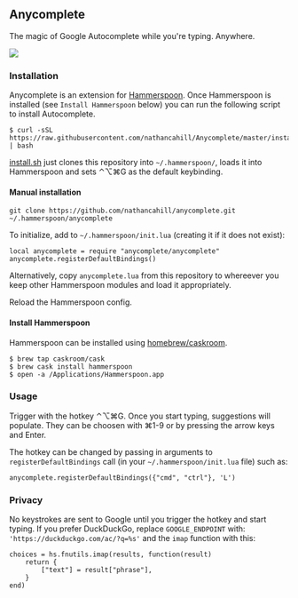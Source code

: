 ## Anycomplete

The magic of Google Autocomplete while you're typing. Anywhere.

![](http://i.imgur.com/kYoE7hs.gif)

### Installation

Anycomplete is an extension for [Hammerspoon](http://hammerspoon.org/). Once Hammerspoon is installed (see `Install Hammerspoon` below) you can run the following script to install Autocomplete.

```
$ curl -sSL https://raw.githubusercontent.com/nathancahill/Anycomplete/master/install.sh | bash
```

[install.sh](https://github.com/nathancahill/Anycomplete/blob/master/install.sh) just clones this repository into `~/.hammerspoon/`, loads it into Hammerspoon and sets ⌃⌥⌘G as the default keybinding.

#### Manual installation

    git clone https://github.com/nathancahill/anycomplete.git ~/.hammerspoon/anycomplete

To initialize, add to `~/.hammerspoon/init.lua` (creating it if it does not exist):

    local anycomplete = require "anycomplete/anycomplete"
    anycomplete.registerDefaultBindings()

Alternatively, copy `anycomplete.lua` from this repository to whereever
you keep other Hammerspoon modules and load it appropriately.

Reload the Hammerspoon config.

#### Install Hammerspoon

Hammerspoon can be installed using [homebrew/caskroom](https://caskroom.github.io/).

```
$ brew tap caskroom/cask
$ brew cask install hammerspoon
$ open -a /Applications/Hammerspoon.app
```


### Usage

Trigger with the hotkey ⌃⌥⌘G. Once you start typing, suggestions will populate.
They can be choosen with ⌘1-9 or by pressing the arrow keys and Enter.

The hotkey can be changed by passing in arguments to
`registerDefaultBindings` call (in your `~/.hammerspoon/init.lua` file)
such as:

    anycomplete.registerDefaultBindings({"cmd", "ctrl"}, 'L')

### Privacy

No keystrokes are sent to Google until you trigger the hotkey and start typing. If you prefer DuckDuckGo, replace `GOOGLE_ENDPOINT` with:
`'https://duckduckgo.com/ac/?q=%s'` and the `imap` function with this:

```
choices = hs.fnutils.imap(results, function(result)
    return {
        ["text"] = result["phrase"],
    }
end)
```
